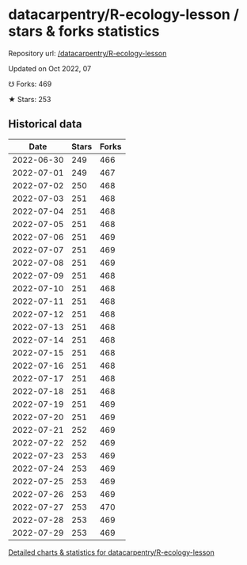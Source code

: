 # datacarpentry/R-ecology-lesson / stars & forks statistics

Repository url: [/datacarpentry/R-ecology-lesson](https://github.com/datacarpentry/R-ecology-lesson)

Updated on Oct 2022, 07

☋ Forks: 469

★ Stars: 253

## Historical data
| Date | Stars | Forks |
|------|-------|-------|
| 2022-06-30 | 249 | 466 | 
| 2022-07-01 | 249 | 467 | 
| 2022-07-02 | 250 | 468 | 
| 2022-07-03 | 251 | 468 | 
| 2022-07-04 | 251 | 468 | 
| 2022-07-05 | 251 | 468 | 
| 2022-07-06 | 251 | 469 | 
| 2022-07-07 | 251 | 469 | 
| 2022-07-08 | 251 | 469 | 
| 2022-07-09 | 251 | 468 | 
| 2022-07-10 | 251 | 468 | 
| 2022-07-11 | 251 | 468 | 
| 2022-07-12 | 251 | 468 | 
| 2022-07-13 | 251 | 468 | 
| 2022-07-14 | 251 | 468 | 
| 2022-07-15 | 251 | 468 | 
| 2022-07-16 | 251 | 468 | 
| 2022-07-17 | 251 | 468 | 
| 2022-07-18 | 251 | 468 | 
| 2022-07-19 | 251 | 469 | 
| 2022-07-20 | 251 | 469 | 
| 2022-07-21 | 252 | 469 | 
| 2022-07-22 | 252 | 469 | 
| 2022-07-23 | 253 | 469 | 
| 2022-07-24 | 253 | 469 | 
| 2022-07-25 | 253 | 469 | 
| 2022-07-26 | 253 | 469 | 
| 2022-07-27 | 253 | 470 | 
| 2022-07-28 | 253 | 469 | 
| 2022-07-29 | 253 | 469 | 


[Detailed charts & statistics for datacarpentry/R-ecology-lesson](https://reviewgithub.com/rep/datacarpentry/R-ecology-lesson)
